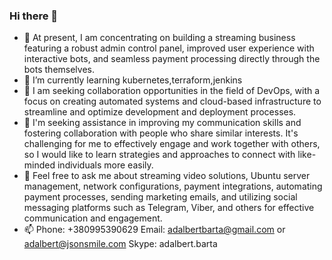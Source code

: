 ### Hi there 👋

- 🔭 At present, I am concentrating on building a streaming business featuring a robust admin control panel, improved user experience with interactive bots, and seamless payment processing directly through the bots themselves.
- 🌱 I’m currently learning kubernetes,terraform,jenkins
- 👯 I am seeking collaboration opportunities in the field of DevOps, with a focus on creating automated systems and cloud-based infrastructure to streamline and optimize development and deployment processes.
- 🤔 I'm seeking assistance in improving my communication skills and fostering collaboration with people who share similar interests. It's challenging for me to effectively engage and work together with others, so I would like to learn strategies and approaches to connect with like-minded individuals more easily.
- 💬 Feel free to ask me about streaming video solutions, Ubuntu server management, network configurations, payment integrations, automating payment processes, sending marketing emails, and utilizing social messaging platforms such as Telegram, Viber, and others for effective communication and engagement.
- 📫  Phone: +380995390629
      Email: adalbertbarta@gmail.com or adalbert@jsonsmile.com
      Skype: adalbert.barta
